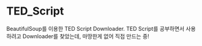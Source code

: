 # TED_Script
BeautifulSoup를 이용한 TED Script Downloader.
TED Script를 공부하면서 사용하려고 Downloader를 찾았는데, 마땅한게 없어 직접 만드는 중!
